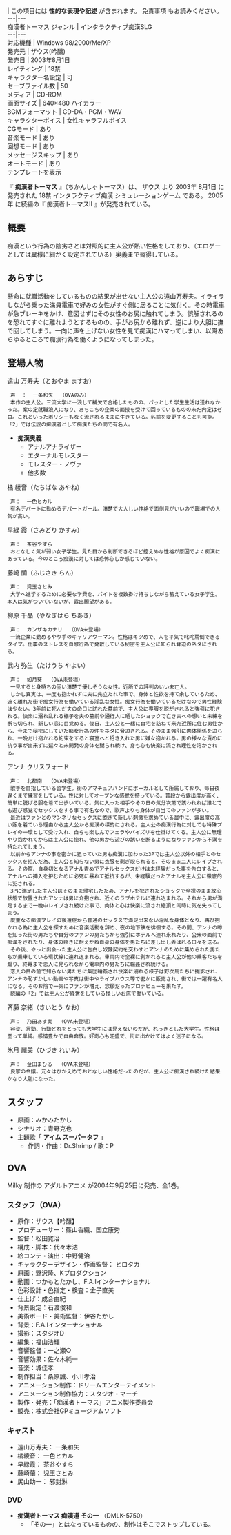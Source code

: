 |  この項目には **性的な表現や記述** が含まれます。  免責事項  もお読みください。  
---|---  
痴漢者トーマス  ジャンル  |  インタラクティブ痴漢SLG   
---|---  
対応機種  |  Windows 98/2000/Me/XP   
発売元  |  ザウス(吟醸)   
発売日  |  2003年8月1日   
レイティング  |  18禁   
キャラクター名設定  |  可   
セーブファイル数  |  50   
メディア  |  CD-ROM   
画面サイズ  |  640×480 ハイカラー   
BGMフォーマット  |  CD-DA・PCM・WAV   
キャラクターボイス  |  女性キャラフルボイス   
CGモード  |  あり   
音楽モード  |  あり   
回想モード  |  あり   
メッセージスキップ  |  あり   
オートモード  |  あり   
テンプレートを表示  
  
『 **痴漢者トーマス** 』（ちかんしゃトーマス）は、  ザウス  より  2003年  8月1日  に発売された  18禁  インタラクティブ痴漢
シミュレーションゲーム  である。  2005年  に続編の『  痴漢者トーマスII  』が発売されている。

##  概要  

痴漢という行為の陰劣さとは対照的に主人公が熱い性格をしており、（エロゲーとしては異様に細かく設定されている）奥義まで習得している。

##  あらすじ  

懸命に就職活動をしているものの結果が出せない主人公の遠山万寿夫。イライラしながら乗った満員電車で好みの女性がすぐ側に居ることに気付く。その時電車が急ブレーキをかけ、意図せずにその女性のお尻に触れてしまう。誤解されるのを恐れてすぐに離れようとするものの、手がお尻から離れず、逆により大胆に撫で回してしまう。一向に声を上げない女性を見て痴漢にハマってしまい、以降あらゆるところで痴漢行為を働くようになってしまった。

##  登場人物  

遠山 万寿夫（とおやま ますお）

     声  ：  一条和矢  （OVAのみ） 
     本作の主人公。三流大学に一浪して補欠で合格したものの、パッとした学生生活は送れなかった。案の定就職浪人になり、あちこちの企業の面接を受けて回っているものの未だ内定はゼロ。これといったポリシーもなく流されるままに生きている。名前を変更することも可能。「2」では伝説の痴漢者として痴漢たちの間で有名人。 

  * **痴漢奥義**
    * アナルアナライザー 
    * エターナルモレスター 
    * モレスター・ノヴァ 
    * 他多数 

橘 綾音（たちばな あやね）

     声：  一色ヒカル 
     有名デパートに勤めるデパートガール。清楚で大人しい性格で面倒見がいいので職場での人気が高い。 
早緑 霞（さみどり かすみ）

     声：  茶谷やすら 
     おとなしく気が弱い女子学生。見た目から判断できるほど控えめな性格が原因でよく痴漢にあっている。今のところ痴漢に対しては恐怖心しか感じていない。 
藤崎 蘭（ふじさき らん）

     声：  児玉さとみ 
     大学へ進学するために必要な学費を、バイトを複数掛け持ちしながら蓄えている女子学生。本人は気がついていないが、露出願望がある。 
柳原 千晶（やなぎはら ちあき）

     声：  カンザキカナリ  （OVA未登場） 
     一流企業に勤めるやり手のキャリアウーマン。性格はキツめで、人を平気で叱咤罵倒できるタイプ。仕事のストレスを自慰行為で発散している秘密を主人公に知られ脅迫のネタにされる。 
武内 弥生（たけうち やよい）

     声：  如月葵  （OVA未登場） 
     一見すると身持ちの固い清楚で優しそうな女性。近所での評判のいい未亡人。 
     しかし真実は、一度も抱かれずに夫に先立たれた事で、身体と性欲を持て余しているため、遠く離れた街で痴女行為を働いている淫乱な女性。痴女行為を働いているだけなので男性経験は少ない。3年前に死んだ夫の命日に訪れた墓前で、主人公に喪服を脱がされると強引に犯される。快楽に溺れ乱れる様子を夫の墓前や通行人に晒したショックで亡き夫への想いと未練を断ち切られ、新しい恋に目覚める。後日、主人公と一緒に自宅を訪ねて来た近所に住む男性から、今まで秘密にしていた痴女行為の件をネタに脅迫される。そのまま強引に肉体関係を迫られ、一晩だけ抱かれる約束をすると寝室へと招き入れた男に嫌々抱かれる。男の様々な責めに抗う事が出来ずに延々と未開発の身体を嬲られ続け、身も心も快楽に流され理性を溶かされる。 
アンナ クリスフォード

     声：  北都南  （OVA未登場） 
     歌手を目指している留学生。街のアマチュアバンドにボーカルとして所属しており、毎日夜遅くまで練習をしている。性に対してオープンな感覚を持っている。普段から露出度が高く、簡単に脱げる服を着て出歩いている。気に入った相手やその日の気分次第で誘われれば誰とでも遊び感覚でセックスをする事で有名なので、歌声よりも身体が目当てのファンが多い。 
     最近はファンとのマンネリなセックスに飽きて新しい刺激を求めている最中に、露出度の高い服を着ている理由から主人公から痴漢の標的にされる。主人公の痴漢行為に対しても特殊プレイの一環として受け入れ、自らも楽しんでフェラやパイズリを仕掛けてくる。主人公に無理やり抱かれてからは主人公に惚れ、他の男から遊びの誘いを断るようになりファンから不満を持たれてしまう。 
     以前からアンナの事を密かに狙っていた男も痴漢に加わった3Pでは主人公以外の相手とのセックスを拒んだ為、主人公と知らない男に衣服を剥ぎ取られると、そのまま二人にレイプされる。その際、自身初となるアナル責めでアナルセックスだけは未経験だった事を告白すると、アナルへの挿入を拒むために必死に暴れて抵抗するが、未経験だったアナルを主人公に徹底的に犯される。 
     3Pに満足した主人公はそのまま帰宅したため、アナルを犯されたショックで全裸のまま放心状態で放置されたアンナは男に介抱され、近くのラブホテルに連れ込まれる。それから男が満足するまで一晩中レイプされ続けた事で、肉体と心は快楽に流され絶頂と同時に気を失ってしまう。 
     度重なる痴漢プレイの後遺症から普通のセックスで満足出来ない淫乱な身体となり、再び抱かれる為に主人公を探すために音楽活動を辞め、夜の地下鉄を徘徊する。その間、アンナの噂を知った街の男たちや自分のファンの男たちから強引にホテルへ連れ来れたり、公衆の面前で痴漢をされたり、身体の疼きに耐えかね自身の身体を男たちに差し出し弄ばれる日々を送る。 
     その後、やっと出会った主人公に告白し奴隷契約を交わすとアンナのために集められた男たちが乗車している環状線に連れ込まれる。車両内で全裸に剥かれると主人公が他の乗客たちを煽り、終電まで恋人に見られながら電車内の男たちに輪姦され続ける。 
     恋人の目の前で知らない男たちに集団輪姦され快楽に溺れる様子は野次馬たちに撮影され、アンナの恥ずかしい動画や写真は街中やライブハウス等で密かに販売され、街では一躍有名人になる。そのお陰で一気にファンが増え、念願だったプロデビューを果たす。 
     続編の「2」では主人公が経営をしている怪しいお店で働いている。 
斉藤 奈緒（さいとう なお）

     声：  乃田あす実  （OVA未登場） 
     容姿、言動、行動どれをとっても大学生には見えないのだが、れっきとした大学生。性格は至って単純。感情豊かで自由奔放。好奇心も旺盛で、街に出かけてはよく迷子になる。 
氷月 麗美（ひづき れいみ）

     声：  金田まひる  （OVA未登場） 
     良家の令嬢。元々はひかえめでおとなしい性格だったのだが、主人公に痴漢され続けた結果かなり大胆になった。 

##  スタッフ  

  * 原画：みかみたかし 
  * シナリオ：青野克也 
  * 主題歌「 **アイム スーパータフ** 」 
    * 作詞・作曲：Dr.Shrimp / 歌：P 

##  OVA  

Milky  制作の  アダルトアニメ  が2004年9月25日に発売、全1巻。

###  スタッフ（OVA）  

  * 原作：ザウス【吟醸】 
  * プロデューサー：篠山香織、国立康秀 
  * 監督：松田寛治 
  * 構成・脚本：代々木浩 
  * 絵コンテ・演出：中野健治 
  * キャラクターデザイン・作画監督：  ヒロタカ 
  * 原画：野沢隆、Kプロダクション 
  * 動画：つかもとたかし、F.A.Iインターナショナル 
  * 色彩設計・色指定・検査：金子直美 
  * 仕上げ：成合由紀 
  * 背景設定：石渡俊和 
  * 美術ボード・美術監督：伊谷たかし 
  * 背景：F.A.Iインターナショナル 
  * 撮影：スタジオD 
  * 編集：福山浩輝 
  * 音響監督：一之瀬○ 
  * 音響効果：佐々木純一 
  * 音楽：城佳孝 
  * 制作担当：桑原誠、小川孝治 
  * アニメーション制作：ドリームエンターテイメント 
  * アニメーション制作協力：スタジオ・マーチ 
  * 製作・発売：「痴漢者トーマス」アニメ製作委員会 
  * 販売：株式会社GPミュージアムソフト 

###  キャスト  

  * 遠山万寿夫：  一条和矢 
  * 橘綾音：  一色ヒカル 
  * 早緑霞：  茶谷やすら 
  * 藤崎蘭：  児玉さとみ 
  * 尻山助一：  邪封淋 

###  DVD  

  * **痴漢者トーマス 痴漢道 その一** （DMLK-5750） 
    * 「その一」とはなっているものの、制作はそこでストップしている。 

